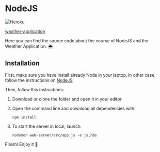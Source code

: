 # NodeJS

![Heroku](http://heroku-badge.herokuapp.com/?app=angularjs-crypto&style=flat&svg=1&root=index.html)

[weather-application](https://volpatti-weather-application.herokuapp.com)





Here you can find the source code about the course of NodeJS and the Weather Application. 🌦

## Installation

First, make sure you have install already Node in your laptop. In other case, follow the instructions on [NodeJS](https://nodejs.org/it/) 

Then, follow this instructions:

1. Download or clone the folder and open it in your editor
2. Open the command line and download all dependencies with:
    
       npm install
        
3. To start the server in local, launch:
       
       nodemon web-server/src/app.js -e js,hbs

Finish! Enjoy it :rocket:

